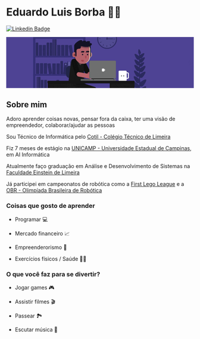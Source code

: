 <!--
### Hi there 👋
**DuhBorba/DuhBorba** is a ✨ _special_ ✨ repository because its `README.md` (this file) appears on your GitHub profile.
-->

# Eduardo Luis Borba :man_technologist:

[![Linkedin Badge](https://img.shields.io/badge/-LinkedIn-blue?style=flat-square&logo=Linkedin&logoColor=whire&link=https://www.linkedin.com/in/duhborba/)](https://www.linkedin.com/in/duhborba/)

<p align="center"><img src="https://github.com/DuhBorba/DuhBorba/blob/master/programming.gif"></p>

## Sobre mim

Adoro aprender coisas novas, pensar fora da caixa, ter uma visão de empreendedor, colaborar/ajudar as pessoas

Sou Técnico de Informática pelo [Cotil - Colégio Técnico de Limeira](https://www.cotil.unicamp.br/)

Fiz 7 meses de estágio na [UNICAMP - Universidade Estadual de Campinas](https://www.unicamp.br/), em AI Informática

Atualmente faço graduação em Análise e Desenvolvimento de Sistemas na [Faculdade Einstein de Limeira](http://www.einsteinlimeira.com.br/)

Já participei em campeonatos de robótica como a [First Lego League](https://www.firstlegoleague.org/) e a [OBR - Olimpíada Brasileira de Robótica](http://www.obr.org.br/)

### Coisas que gosto de aprender

* Programar :computer:

* Mercado financeiro :chart_with_upwards_trend:

* Empreenderorismo :handshake:

* Exercícios físicos / Saúde :weight_lifting_man:

### O que você faz para se divertir?

* Jogar games :video_game:

* Assistir filmes :clapper:

* Passear :national_park:

* Escutar música :musical_note:

